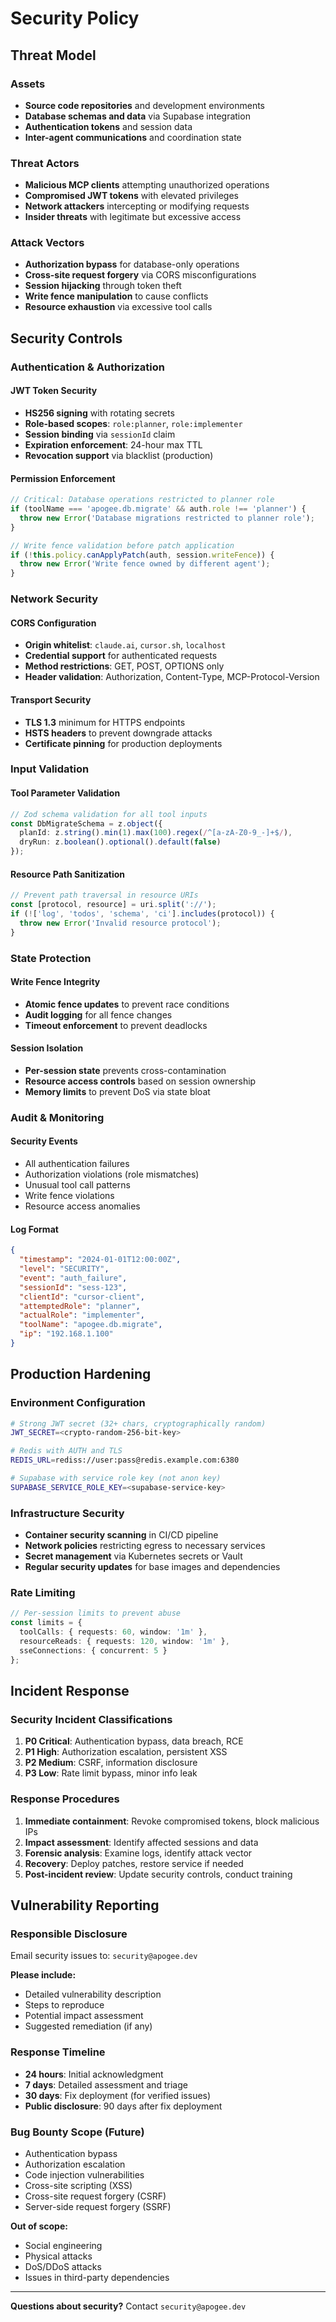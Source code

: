 # Security Policy

## Threat Model

### Assets
- **Source code repositories** and development environments
- **Database schemas and data** via Supabase integration
- **Authentication tokens** and session data
- **Inter-agent communications** and coordination state

### Threat Actors
- **Malicious MCP clients** attempting unauthorized operations
- **Compromised JWT tokens** with elevated privileges
- **Network attackers** intercepting or modifying requests
- **Insider threats** with legitimate but excessive access

### Attack Vectors
- **Authorization bypass** for database-only operations
- **Cross-site request forgery** via CORS misconfigurations  
- **Session hijacking** through token theft
- **Write fence manipulation** to cause conflicts
- **Resource exhaustion** via excessive tool calls

## Security Controls

### Authentication & Authorization

#### JWT Token Security
- **HS256 signing** with rotating secrets
- **Role-based scopes**: `role:planner`, `role:implementer`  
- **Session binding** via `sessionId` claim
- **Expiration enforcement**: 24-hour max TTL
- **Revocation support** via blacklist (production)

#### Permission Enforcement
```typescript
// Critical: Database operations restricted to planner role
if (toolName === 'apogee.db.migrate' && auth.role !== 'planner') {
  throw new Error('Database migrations restricted to planner role');
}

// Write fence validation before patch application
if (!this.policy.canApplyPatch(auth, session.writeFence)) {
  throw new Error('Write fence owned by different agent');
}
```

### Network Security

#### CORS Configuration
- **Origin whitelist**: `claude.ai`, `cursor.sh`, `localhost`
- **Credential support** for authenticated requests
- **Method restrictions**: GET, POST, OPTIONS only
- **Header validation**: Authorization, Content-Type, MCP-Protocol-Version

#### Transport Security
- **TLS 1.3** minimum for HTTPS endpoints
- **HSTS headers** to prevent downgrade attacks
- **Certificate pinning** for production deployments

### Input Validation

#### Tool Parameter Validation
```typescript
// Zod schema validation for all tool inputs
const DbMigrateSchema = z.object({
  planId: z.string().min(1).max(100).regex(/^[a-zA-Z0-9_-]+$/),
  dryRun: z.boolean().optional().default(false)
});
```

#### Resource Path Sanitization
```typescript
// Prevent path traversal in resource URIs  
const [protocol, resource] = uri.split('://');
if (!['log', 'todos', 'schema', 'ci'].includes(protocol)) {
  throw new Error('Invalid resource protocol');
}
```

### State Protection

#### Write Fence Integrity
- **Atomic fence updates** to prevent race conditions
- **Audit logging** for all fence changes
- **Timeout enforcement** to prevent deadlocks

#### Session Isolation
- **Per-session state** prevents cross-contamination
- **Resource access controls** based on session ownership
- **Memory limits** to prevent DoS via state bloat

### Audit & Monitoring

#### Security Events
- All authentication failures
- Authorization violations (role mismatches)
- Unusual tool call patterns
- Write fence violations
- Resource access anomalies

#### Log Format
```json
{
  "timestamp": "2024-01-01T12:00:00Z",
  "level": "SECURITY",
  "event": "auth_failure", 
  "sessionId": "sess-123",
  "clientId": "cursor-client",
  "attemptedRole": "planner",
  "actualRole": "implementer",
  "toolName": "apogee.db.migrate",
  "ip": "192.168.1.100"
}
```

## Production Hardening

### Environment Configuration
```bash
# Strong JWT secret (32+ chars, cryptographically random)
JWT_SECRET=<crypto-random-256-bit-key>

# Redis with AUTH and TLS
REDIS_URL=rediss://user:pass@redis.example.com:6380

# Supabase with service role key (not anon key)
SUPABASE_SERVICE_ROLE_KEY=<supabase-service-key>
```

### Infrastructure Security
- **Container security scanning** in CI/CD pipeline
- **Network policies** restricting egress to necessary services
- **Secret management** via Kubernetes secrets or Vault
- **Regular security updates** for base images and dependencies

### Rate Limiting
```typescript
// Per-session limits to prevent abuse
const limits = {
  toolCalls: { requests: 60, window: '1m' },
  resourceReads: { requests: 120, window: '1m' }, 
  sseConnections: { concurrent: 5 }
};
```

## Incident Response

### Security Incident Classifications
1. **P0 Critical**: Authentication bypass, data breach, RCE
2. **P1 High**: Authorization escalation, persistent XSS  
3. **P2 Medium**: CSRF, information disclosure
4. **P3 Low**: Rate limit bypass, minor info leak

### Response Procedures
1. **Immediate containment**: Revoke compromised tokens, block malicious IPs
2. **Impact assessment**: Identify affected sessions and data
3. **Forensic analysis**: Examine logs, identify attack vector
4. **Recovery**: Deploy patches, restore service if needed
5. **Post-incident review**: Update security controls, conduct training

## Vulnerability Reporting

### Responsible Disclosure
Email security issues to: `security@apogee.dev`

**Please include:**
- Detailed vulnerability description
- Steps to reproduce
- Potential impact assessment
- Suggested remediation (if any)

### Response Timeline  
- **24 hours**: Initial acknowledgment
- **7 days**: Detailed assessment and triage
- **30 days**: Fix deployment (for verified issues)
- **Public disclosure**: 90 days after fix deployment

### Bug Bounty Scope (Future)
- Authentication bypass
- Authorization escalation  
- Code injection vulnerabilities
- Cross-site scripting (XSS)
- Cross-site request forgery (CSRF)
- Server-side request forgery (SSRF)

**Out of scope:**
- Social engineering
- Physical attacks
- DoS/DDoS attacks
- Issues in third-party dependencies

---

**Questions about security?** Contact `security@apogee.dev`